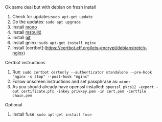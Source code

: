 Ok same deal but with debian on fresh install
1. Check for updates:``sudo apt-get update``
2. Do the updates: ``sudo apt upgrade``
3. Install [mono](https://www.mono-project.com/download/stable/#download-lin-debian)
4. Install [msbuild](https://www.microsoft.com/net/learn/get-started-with-dotnet-tutorial)
5. Install [git](https://gist.github.com/derhuerst/1b15ff4652a867391f03)
6. Install gninx: ``sudo apt-get install nginx``
7. Install [certbot]:(https://certbot.eff.org/lets-encrypt/debianstretch-nginx)

Certbot instructions
1. Run: ``sudo certbot certonly --authenticator standalone --pre-hook "nginx -s stop" --post-hook "nginx"``
2. Follow onscreen instructions and set passphrase as: ``miner``
3. As you should already have openssl installed: ``openssl pkcs12 -export -out certificate.pfx -inkey privkey.pem -in cert.pem -certfile chain.pem``

Optional
1. Install fuse: ``sudo apt-get install fuse``

